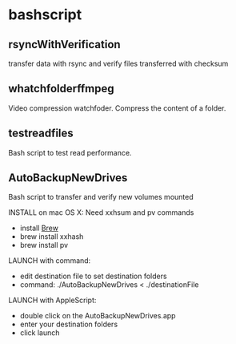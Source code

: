 # bashscript

## rsyncWithVerification
transfer data with rsync and verify files transferred with checksum

## whatchfolderffmpeg
Video compression watchfoder. Compress the content of a folder.

## testreadfiles
Bash script to test read performance.

## AutoBackupNewDrives
Bash script to transfer and verify new volumes mounted

INSTALL on mac OS X:
Need xxhsum and pv commands
- install [Brew](https://brew.sh/)
- brew install xxhash
- brew install pv

LAUNCH with command:
- edit destination file to set destination folders
- command: ./AutoBackupNewDrives < ./destinationFile

LAUNCH with AppleScript:
- double click on the AutoBackupNewDrives.app
- enter your destination folders
- click launch

